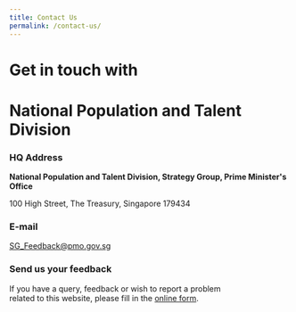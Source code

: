 ```yaml
---
title: Contact Us
permalink: /contact-us/
---
```


# Get in touch with #   
# National Population and Talent Division #

### HQ Address

**National Population and Talent Division, Strategy Group, Prime Minister's Office**

100 High Street, The Treasury, Singapore 179434

### E-mail  
[<a href="mailto:SG_Feedback@pmo.gov.sg" target="_blank">SG_Feedback@pmo.gov.sg</a>](mailto:SG_Feedback@pmo.gov.sg)

### Send us your feedback  
If you have a query, feedback or wish to report a problem<br>
related to this website, please fill in the [<a href="https://form.gov.sg/#!/5df1d0ca0c936b00190cbfed" target="_blank">online form</a>](https://form.gov.sg/#!/5df1d0ca0c936b00190cbfed).


